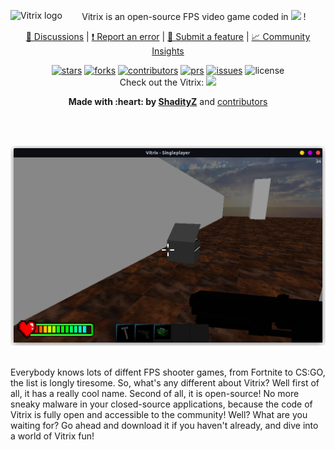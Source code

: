 <p align="center">
    <a href="https://github.com/ShadityZ/Vitrix">
        <img src="https://github.com/ShadityZ/Vitrix/raw/master/logo.png" alt="Vitrix logo" align="left">
    </a>
</p>
<p align="center">Vitrix is an open-source FPS video game coded in <a href="https://www.python.org/"><img src="https://img.shields.io/badge/python-3670A0?style=for-the-badge&logo=python&logoColor=ffdd54"></a> !
<p align="center">
  <a href="https://github.com/ShadityZ/Vitrix/discussions">
    📣 Discussions</a>
  |
  <a href="https://github.com/ShadityZ/Vitrix/issues/new">
    ❗ Report an error</a>
  |
  <a href="https://github.com/ShadityZ/Vitrix/pulls/new">
    🎁 Submit a feature</a>
  |
  <a href="https://github.com/ShadityZ/Vitrix/graphs/community">
    📈 Community Insights</a>

<p align="center">
    <a href="https://github.com/ShadityZ/Vitrix/stargazers"><img src="https://img.shields.io/github/stars/ShadityZ/Vitrix" alt="stars"></a>
    <a href="https://github.com/ShadityZ/Vitrix/network/members"><img src="https://img.shields.io/github/forks/ShadityZ/Vitrix" alt="forks"></a>
    <a href="https://github.com/ShadityZ/Vitrix/graphs/contributors"><img src="https://img.shields.io/github/contributors/ShadityZ/Vitrix" alt="contributors"></a>
    <a href="https://github.com/ShadityZ/Vitrix/pulls"><img src="https://img.shields.io/github/issues-pr/ShadityZ/Vitrix" alt="prs"></a>
    <a href="https://github.com/ShadityZ/Vitrix/issues"><img src="https://img.shields.io/github/issues/ShadityZ/Vitrix" alt="issues"></a>
    <img src="https://img.shields.io/github/license/ShadityZ/Vitrix" alt="license">
    <br> Check out the Vitrix:   <a href="https://discord.gg/Vpmwn7HEPp"><img src="https://img.shields.io/badge/Discord-%237289DA.svg?style=for-the-badge&logo=discord&logoColor=white"></a>

<p align="center"><strong>Made with :heart: by <a href="https://github.com/ShadityZ">ShadityZ</a></strong> and <a href="https://github.com/ShadityZ/Vitrix/graphs/contributors">contributors</a>


<br><br>

![Vitrix 1.2.0 Singleplayer development version](https://github.com/ShadityZ/Vitrix/raw/dev/screenshot.png)

    
<br>
Everybody knows lots of diffent FPS shooter games, from Fortnite to CS:GO, the list is longly tiresome. So, what's any different about Vitrix? Well first of all, it has a really cool name. Second of all, it is open-source! No more sneaky malware in your closed-source applications, because the code of Vitrix is fully open and accessible to the community! Well? What are you waiting for? Go ahead and download it if you haven't already, and dive into a world of Vitrix fun!

